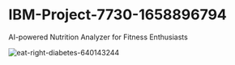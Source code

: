 # IBM-Project-7730-1658896794
AI-powered Nutrition Analyzer for Fitness Enthusiasts
 
 
 
 ![eat-right-diabetes-640143244](https://user-images.githubusercontent.com/113532436/200219171-78d20604-97f8-4538-aece-82191ecbef3d.jpg)
